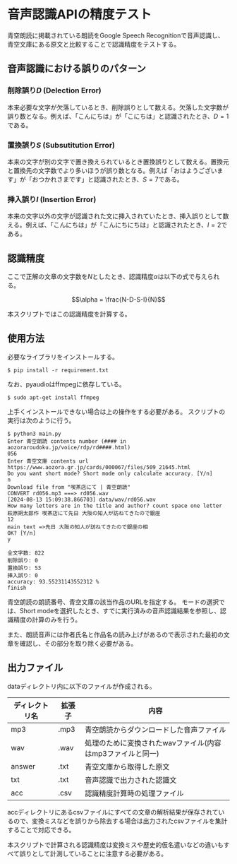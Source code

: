 <script type="text/javascript" async src="https://cdnjs.cloudflare.com/ajax/libs/mathjax/2.7.7/MathJax.js?config=TeX-MML-AM_CHTML">
</script>
<script type="text/x-mathjax-config">
 MathJax.Hub.Config({
 tex2jax: {
 inlineMath: [['$', '$'] ],
 displayMath: [ ['$$','$$'], ["\\[","\\]"] ]
 }
 });
</script>

# 音声認識APIの精度テスト
青空朗読に掲載されている朗読をGoogle Speech Recognitionで音声認識し、青空文庫にある原文と比較することで認識精度をテストする。

## 音声認識における誤りのパターン
### 削除誤り$D$ (Delection Error)
  本来必要な文字が欠落しているとき、削除誤りとして数える。欠落した文字数が誤り数となる。例えば、「こんにちは」が「こにちは」と認識されたとき、$D=1$である。

### 置換誤り$S$ (Subsutitution Error)
  本来の文字が別の文字で置き換えられているとき置換誤りとして数える。置換元と置換先の文字数でより多いほうが誤り数となる。例えば「おはようございます」が「おつかれさまです」と認識されたとき、$S=7$である。

### 挿入誤り$I$ (Insertion Error)
  本来の文字以外の文字が認識された文に挿入されていたとき、挿入誤りとして数える。例えば、「こんにちは」が「こんにちにちは」と認識されたとき、$I=2$である。

## 認識精度
ここで正解の文章の文字数を$N$としたとき、認識精度$\alpha$は以下の式で与えられる。

$$\alpha = \frac{N-D-S-I}{N}$$

本スクリプトではこの認識精度を計算する。

## 使用方法
必要なライブラリをインストールする。
```
$ pip install -r requirement.txt
```
なお、pyaudioはffmpegに依存している。
``` Ubuntu
$ sudo apt-get install ffmpeg
```
上手くインストールできない場合は上の操作をする必要がある。
スクリプトの実行は次のように行う。
```
$ python3 main.py
Enter 青空朗読 contents number (#### in aozoraroudoku.jp/voice/rdp/rd####.html)
056
Enter 青空文庫 contents url
https://www.aozora.gr.jp/cards/000067/files/509_21645.html
Do you want short mode? Short mode only calculate accuracy. [Y/n]
n
Download file from "喫茶店にて | 青空朗読"
CONVERT rd056.mp3 ===> rd056.wav
[2024-08-13 15:09:38.866703] data/wav/rd056.wav 
How many letters are in the title and author? count space one letter
萩原朔太郎作 喫茶店にて先日 大阪の知人が訪ねてきたので銀座
12
main text =>先日 大阪の知人が訪ねてきたので銀座の相
OK? [Y/n]
y

全文字数: 822
削除誤り: 0
置換誤り: 53
挿入誤り: 0
accuracy: 93.55231143552312 %
finish
```
青空朗読の朗読番号、青空文庫の該当作品のURLを指定する。
モードの選択では、Short modeを選択したとき、すでに実行済みの音声認識結果を参照し、認識精度の計算のみを行う。

また、朗読音声には作者氏名と作品名の読み上げがあるので表示された最初の文章を確認し、その部分を取り除く必要がある。

## 出力ファイル
dataディレクトリ内に以下のファイルが作成される。

|ディレクトリ名|拡張子|内容|
|----|----|----|
|mp3|.mp3|青空朗読からダウンロードした音声ファイル|
|wav|.wav|処理のために変換されたwavファイル(内容はmp3ファイルと同一)|
|answer|.txt|青空文庫から取得した原文|
|txt|.txt|音声認識で出力された認識文|
|acc|.csv|認識精度計算時の処理ファイル|

accディレクトリにあるcsvファイルにすべての文章の解析結果が保存されているので、変換ミスなどを誤りから除去する場合は出力されたcsvファイルを集計することで対応できる。

本スクリプトで計算される認識精度は変換ミスや歴史的仮名遣いなどの違いもすべて誤りとして計測していることに注意する必要がある。